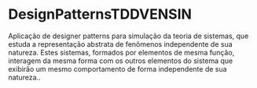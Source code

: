 # DesignPatternsTDDVENSIN
Aplicação de designer patterns para simulação da teoria de sistemas, que estuda a representação abstrata de fenômenos independente de sua natureza. Estes sistemas, formados por elementos de mesma função, interagem da mesma forma com os outros elementos do sistema que exibirão um mesmo comportamento de forma independente de sua natureza..
